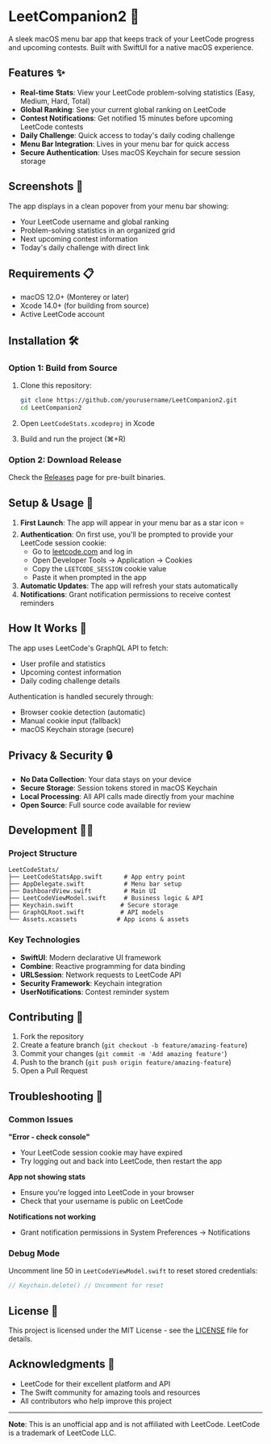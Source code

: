 # LeetCompanion2 🚀

A sleek macOS menu bar app that keeps track of your LeetCode progress and upcoming contests. Built with SwiftUI for a native macOS experience.

## Features ✨

- **Real-time Stats**: View your LeetCode problem-solving statistics (Easy, Medium, Hard, Total)
- **Global Ranking**: See your current global ranking on LeetCode
- **Contest Notifications**: Get notified 15 minutes before upcoming LeetCode contests
- **Daily Challenge**: Quick access to today's daily coding challenge
- **Menu Bar Integration**: Lives in your menu bar for quick access
- **Secure Authentication**: Uses macOS Keychain for secure session storage

## Screenshots 📸

The app displays in a clean popover from your menu bar showing:
- Your LeetCode username and global ranking
- Problem-solving statistics in an organized grid
- Next upcoming contest information
- Today's daily challenge with direct link

## Requirements 📋

- macOS 12.0+ (Monterey or later)
- Xcode 14.0+ (for building from source)
- Active LeetCode account

## Installation 🛠️

### Option 1: Build from Source
1. Clone this repository:
   ```bash
   git clone https://github.com/yourusername/LeetCompanion2.git
   cd LeetCompanion2
   ```

2. Open `LeetCodeStats.xcodeproj` in Xcode

3. Build and run the project (⌘+R)

### Option 2: Download Release
Check the [Releases](https://github.com/yourusername/LeetCompanion2/releases) page for pre-built binaries.

## Setup & Usage 🚀

1. **First Launch**: The app will appear in your menu bar as a star icon ⭐
2. **Authentication**: On first use, you'll be prompted to provide your LeetCode session cookie:
   - Go to [leetcode.com](https://leetcode.com) and log in
   - Open Developer Tools → Application → Cookies
   - Copy the `LEETCODE_SESSION` cookie value
   - Paste it when prompted in the app
3. **Automatic Updates**: The app will refresh your stats automatically
4. **Notifications**: Grant notification permissions to receive contest reminders

## How It Works 🔧

The app uses LeetCode's GraphQL API to fetch:
- User profile and statistics
- Upcoming contest information  
- Daily coding challenge details

Authentication is handled securely through:
- Browser cookie detection (automatic)
- Manual cookie input (fallback)
- macOS Keychain storage (secure)

## Privacy & Security 🔒

- **No Data Collection**: Your data stays on your device
- **Secure Storage**: Session tokens stored in macOS Keychain
- **Local Processing**: All API calls made directly from your machine
- **Open Source**: Full source code available for review

## Development 👨‍💻

### Project Structure
```
LeetCodeStats/
├── LeetCodeStatsApp.swift      # App entry point
├── AppDelegate.swift           # Menu bar setup
├── DashboardView.swift         # Main UI
├── LeetCodeViewModel.swift     # Business logic & API
├── Keychain.swift             # Secure storage
├── GraphQLRoot.swift          # API models
└── Assets.xcassets           # App icons & assets
```

### Key Technologies
- **SwiftUI**: Modern declarative UI framework
- **Combine**: Reactive programming for data binding
- **URLSession**: Network requests to LeetCode API
- **Security Framework**: Keychain integration
- **UserNotifications**: Contest reminder system

## Contributing 🤝

1. Fork the repository
2. Create a feature branch (`git checkout -b feature/amazing-feature`)
3. Commit your changes (`git commit -m 'Add amazing feature'`)
4. Push to the branch (`git push origin feature/amazing-feature`)
5. Open a Pull Request

## Troubleshooting 🔧

### Common Issues

**"Error - check console"**
- Your LeetCode session cookie may have expired
- Try logging out and back into LeetCode, then restart the app

**App not showing stats**
- Ensure you're logged into LeetCode in your browser
- Check that your username is public on LeetCode

**Notifications not working**
- Grant notification permissions in System Preferences → Notifications

### Debug Mode
Uncomment line 50 in `LeetCodeViewModel.swift` to reset stored credentials:
```swift
// Keychain.delete() // Uncomment for reset
```

## License 📄

This project is licensed under the MIT License - see the [LICENSE](LICENSE) file for details.

## Acknowledgments 🙏

- LeetCode for their excellent platform and API
- The Swift community for amazing tools and resources
- All contributors who help improve this project

---

**Note**: This is an unofficial app and is not affiliated with LeetCode. LeetCode is a trademark of LeetCode LLC.
